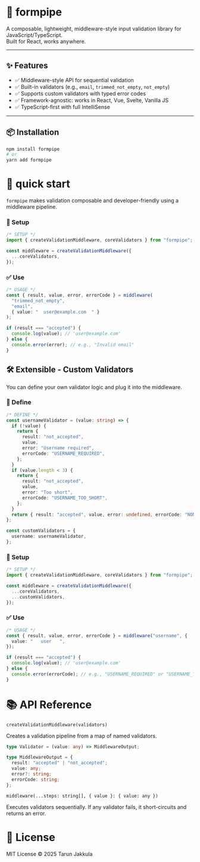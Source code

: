 # 🧩 formpipe

A composable, lightweight, middleware-style input validation library for JavaScript/TypeScript.  
Built for React, works anywhere.

---

## ✨ Features

- ✅ Middleware-style API for sequential validation
- ✅ Built-in validators (e.g., `email`, `trimmed_not_empty`, `not_empty`)
- ✅ Supports custom validators with typed error codes
- ✅ Framework-agnostic: works in React, Vue, Svelte, Vanilla JS
- ✅ TypeScript-first with full IntelliSense

---

## 📦 Installation

```bash
npm install formpipe
# or
yarn add formpipe
```

# 🚀 quick start

`formpipe` makes validation composable and developer-friendly using a middleware pipeline.

### 🧱 Setup

```typescript
/* SETUP */
import { createValidationMiddleware, coreValidators } from "formpipe";

const middleware = createValidationMiddleware({
  ...coreValidators,
});
```

### ✅ Use

```typescript
/* USAGE */
const { result, value, error, errorCode } = middleware(
  "trimmed_not_empty",
  "email",
  { value: "  user@example.com  " }
);

if (result === "accepted") {
  console.log(value); // 'user@example.com'
} else {
  console.error(error); // e.g., "Invalid email"
}
```

## 🛠 Extensible - Custom Validators

You can define your own validator logic and plug it into the middleware.

### 🧾 Define

```typescript
/* DEFINE */
const usernameValidator = (value: string) => {
  if (!value) {
    return {
      result: "not_accepted",
      value,
      error: "Username required",
      errorCode: "USERNAME_REQUIRED",
    };
  }
  if (value.length < 3) {
    return {
      result: "not_accepted",
      value,
      error: "Too short",
      errorCode: "USERNAME_TOO_SHORT",
    };
  }
  return { result: "accepted", value, error: undefined, errorCode: "NONE" };
};

const customValidators = {
  username: usernameValidator,
};
```

### 🧱 Setup

```typescript
/* SETUP */
import { createValidationMiddleware, coreValidators } from "formpipe";

const middleware = createValidationMiddleware({
  ...coreValidators,
  ...customValidators,
});
```

### ✅ Use

```typescript
/* USAGE */
const { result, value, error, errorCode } = middleware("username", {
  value: "   user   ",
});

if (result === "accepted") {
  console.log(value); // 'user@example.com'
} else {
  console.error(errorCode); // e.g., "USERNAME_REQUIRED" or "USERNAME_TOO_SHORT"
}
```

# 📚 API Reference

`createValidationMiddleware(validators)`

Creates a validation pipeline from a map of named validators.

```typescript
type Validator = (value: any) => MiddlewareOutput;

type MiddlewareOutput = {
  result: "accepted" | "not_accepted";
  value: any;
  error?: string;
  errorCode: string;
};
```

`middleware(...steps: string[], { value }: { value: any })`

Executes validators sequentially. If any validator fails, it short-circuits and returns an error.

# 📄 License

MIT License © 2025 Tarun Jakkula
